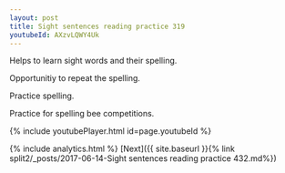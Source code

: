 ```yaml
---
layout: post
title: Sight sentences reading practice 319
youtubeId: AXzvLQWY4Uk
---
```

 
 
Helps to learn sight words and their spelling.

Opportunitiy to repeat the spelling. 

Practice spelling. 
 
Practice for spelling bee competitions. 
 
{% include youtubePlayer.html id=page.youtubeId %}
 
 
{% include analytics.html %} 
[Next]({{ site.baseurl }}{% link  split2/_posts/2017-06-14-Sight sentences reading practice 432.md%})
 
